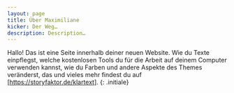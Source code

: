 ```yaml
---
layout: page
title: Über Maximiliane
kicker: Der Weg…
description: Description…
---
```

Hallo! Das ist eine Seite innerhalb deiner neuen Website. Wie du Texte einpflegst, welche kostenlosen Tools du für die Arbeit auf deinem Computer verwenden kannst, wie du Farben und andere Aspekte des Themes veränderst, das und vieles mehr findest du auf [https://storyfaktor.de/klartext].
{: .initiale}

[https://storyfaktor.de/klartext]: https://storyfaktor.de/klartext
